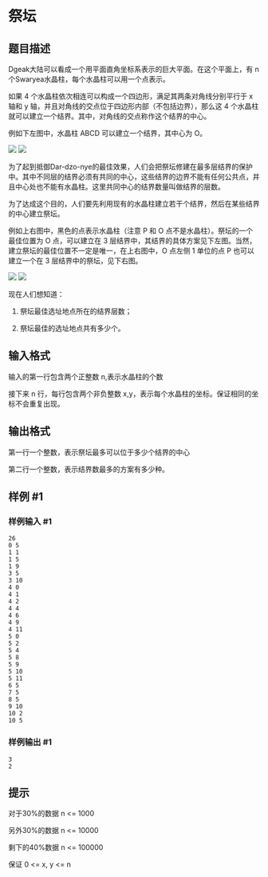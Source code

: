 # 祭坛

## 题目描述

Dgeak大陆可以看成一个用平面直角坐标系表示的巨大平面。在这个平面上，有 n 个Swaryea水晶柱，每个水晶柱可以用一个点表示。

如果 4 个水晶柱依次相连可以构成一个四边形，满足其两条对角线分别平行于 x 轴和 y 轴，并且对角线的交点位于四边形内部（不包括边界），那么这 4 个水晶柱就可以建立一个结界。其中，对角线的交点称作这个结界的中心。

例如下左图中，水晶柱 ABCD 可以建立一个结界，其中心为 O。

![](https://cdn.luogu.com.cn/upload/pic/3591.png)   ![](https://cdn.luogu.com.cn/upload/pic/3592.png)

为了起到抵御Dar-dzo-nye的最佳效果，人们会把祭坛修建在最多层结界的保护中。其中不同层的结界必须有共同的中心，这些结界的边界不能有任何公共点，并且中心处也不能有水晶柱。这里共同中心的结界数量叫做结界的层数。

为了达成这个目的，人们要先利用现有的水晶柱建立若干个结界，然后在某些结界的中心建立祭坛。

例如上右图中，黑色的点表示水晶柱（注意 P 和 O 点不是水晶柱）。祭坛的一个最佳位置为 O 点，可以建立在 3 层结界中，其结界的具体方案见下左图。当然，建立祭坛的最佳位置不一定是唯一，在上右图中，O 点左侧 1 单位的点 P 也可以建立一个在 3 层结界中的祭坛，见下右图。

![](https://cdn.luogu.com.cn/upload/pic/3593.png)   ![](https://cdn.luogu.com.cn/upload/pic/3594.png)

现在人们想知道：

1. 祭坛最佳选址地点所在的结界层数；

2. 祭坛最佳的选址地点共有多少个。


## 输入格式

输入的第一行包含两个正整数 n,表示水晶柱的个数

接下来 n 行，每行包含两个非负整数 x,y，表示每个水晶柱的坐标。保证相同的坐标不会重复出现。


## 输出格式

第一行一个整数，表示祭坛最多可以位于多少个结界的中心

第二行一个整数，表示结界数最多的方案有多少种。


## 样例 #1

### 样例输入 #1
```
26
0 5
1 1
1 5
1 9
3 5
3 10
4 0
4 1
4 2
4 4
4 6
4 9
4 11
5 0
5 2
5 4
5 8
5 9
5 10
5 11
6 5
7 5
8 5
9 10
10 2
10 5
```

### 样例输出 #1

```
3
2
```

## 提示

对于30%的数据 n <= 1000

另外30%的数据 n <= 10000

剩下的40%数据 n <= 100000

保证 0 <= x, y <= n

